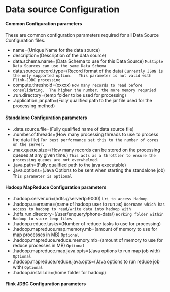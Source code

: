 # Data source Configuration 

#### Common Configuration parameters
These are common configuration parameters required for all Data Source Configuration files.
 - name=(Unique Name for the data source)
 - description=(Description of the data source)
 - data.schema.name=(Data Schema to use for this Data Source)    `Multiple Data Sources can use the same Data Schema`
 - data.source.record.type=(Record format of the data)     `Currently JSON is the only supported option.   This parameter is not valid with Flink-JDBC processing` 
 - compute.threshold=(xxxxx)            `How many records to read before consolidating.  The higher the number, the more memory requried`
 - .run.directory=(temp folder to be used for processing)
 - .application.jar.path=(Fully qualified path to the jar file used for the processing method)
 	
#### Standalone Configuration parameters
 - .data.source.file=(Fully qualified name of data source file)
 - .number.of.threads=(How many processing threads to use to process the data file)   `For best performance set this to the number of cores on the server.`
 - .max.queue.size=(How many records can be stored on the processing queues at any given time.)  `This acts as a throttler to ensure the processing queues are not overwhelmed.`
 - .java.path=(Fully qualified path to the java executable)
 - .java.options=(Java Options to be sent when starting the standalone job)    `This parameter is optional` 

#### Hadoop MapReduce Configuration parameters
 - .hadoop.server.uri=(hdfs://serverIp:9000)    `Uri to access Hadoop`
 - .hadoop.username=(name of hadoop user to run as)   `Username which has access to hadoop to read/write data into hadoop with`
 - .hdfs.run.directory=(/user/enquery/phone-data/)    `Working folder within Hadoop to store temp files`
 - .hadoop.reduce.tasks=(Number of reduce tasks to use for processing)
 - .hadoop.mapreduce.map.memory.mb=(amount of memory to use for map processes in MB)  `Optional`
 - .hadoop.mapreduce.reduce.memory.mb=(amount of memory to use for reduce processes in MB)  `Optional`
 - .hadoop.mapreduce.map.java.opts=(Java options to run map job with)  `Optional`
 - .hadoop.mapreduce.reduce.java.opts=(Java options to run reduce job with)  `Optional`
 - .hadoop.install.dir=(home folder for hadoop) 
#### Flink JDBC Configuration parameters

